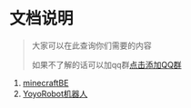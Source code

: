 # 文档说明

>大家可以在此查询你们需要的内容
>
>如果不了解的话可以加qq群[点击添加QQ群](https://jq.qq.com/?_wv=1027&k=OrdpaLLX)

1. [minecraftBE](./minecraftBE)
2. [YoyoRobot机器人](./YoyoRobot)
